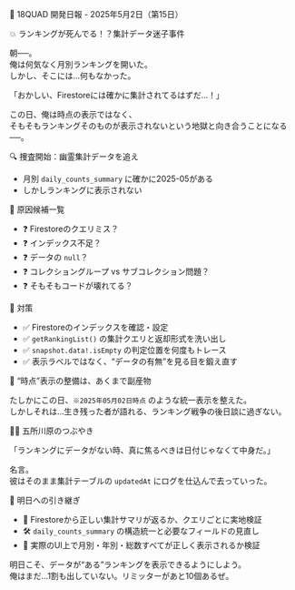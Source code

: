 
🧾 18QUAD 開発日報 - 2025年5月2日（第15日）

💥 ランキングが死んでる！？集計データ迷子事件

朝──。  
俺は何気なく月別ランキングを開いた。  
しかし、そこには…何もなかった。

「おかしい、Firestoreには確かに集計されてるはずだ…！」

この日、俺は時点の表示ではなく、  
そもそもランキングそのものが表示されないという地獄と向き合うことになる──。

🔍 捜査開始：幽霊集計データを追え

- 月別 `daily_counts_summary` に確かに2025-05がある
- しかしランキングに表示されない

🧱 原因候補一覧

- ❓ Firestoreのクエリミス？  
- ❓ インデックス不足？  
- ❓ データの `null`？  
- ❓ コレクショングループ vs サブコレクション問題？  
- ❓ そもそもコードが壊れてる？

🔨 対策

- ✅ Firestoreのインデックスを確認・設定
- ✅ `getRankingList()` の集計クエリと返却形式を洗い出し
- ✅ `snapshot.data!.isEmpty` の判定位置を何度もトレース
- ✅ 表示ラベルではなく、“データの有無”を見る目を鍛え直す

💫 “時点”表示の整備は、あくまで副産物

たしかにこの日、`※2025年05月02日時点` のような統一表示を整えた。  
しかしそれは…生き残った者が語れる、ランキング戦争の後日談に過ぎない。

🧙‍♂️ 五所川原のつぶやき

「ランキングにデータがない時、真に焦るべきは日付じゃなくて中身だ。」

名言。  
彼はそのまま集計テーブルの `updatedAt` にログを仕込んで去っていった。

📘 明日への引き継ぎ

- 🔁 Firestoreから正しい集計サマリが返るか、クエリごとに実地検証
- 🛠️ `daily_counts_summary` の構造統一と必要なフィールドの見直し
- 🧪 実際のUI上で月別・年別・総数すべてが正しく表示されるか検証

明日こそ、データが“ある”ランキングを表示できるようにしよう。  
俺はまだ…1割も出していない。リミッターがあと10個あるぜ。
